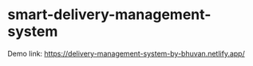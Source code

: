 # smart-delivery-management-system

Demo link: https://delivery-management-system-by-bhuvan.netlify.app/
